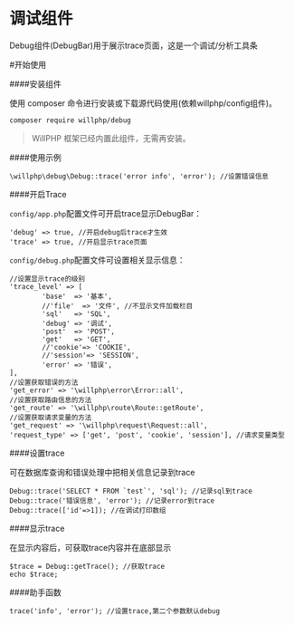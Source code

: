 # 调试组件
Debug组件(DebugBar)用于展示trace页面，这是一个调试/分析工具条

#开始使用

####安装组件

使用 composer 命令进行安装或下载源代码使用(依赖willphp/config组件)。

    composer require willphp/debug

> WillPHP 框架已经内置此组件，无需再安装。

####使用示例

    \willphp\debug\Debug::trace('error info', 'error'); //设置错误信息


####开启Trace

`config/app.php`配置文件可开启trace显示DebugBar：
	
	'debug' => true, //开启debug后trace才生效
	'trace' => true, //开启显示trace页面

`config/debug.php`配置文件可设置相关显示信息：

	//设置显示trace的级别
	'trace_level' => [
			'base'  => '基本',				
			//'file'  => '文件', //不显示文件加载栏目
			'sql'   => 'SQL',
			'debug' => '调试',
			'post'  => 'POST',
			'get'   => 'GET',
			//'cookie'=> 'COOKIE',
			//'session'=> 'SESSION',
			'error' => '错误',
	],
	//设置获取错误的方法
	'get_error' => '\willphp\error\Error::all', 
	//设置获取路由信息的方法
	'get_route' => '\willphp\route\Route::getRoute', 
	//设置获取请求变量的方法
	'get_request' => '\willphp\request\Request::all', 
	'request_type' => ['get', 'post', 'cookie', 'session'], //请求变量类型
	
####设置trace

可在数据库查询和错误处理中把相关信息记录到trace
	
	Debug::trace('SELECT * FROM `test`', 'sql'); //记录sql到trace
	Debug::trace('错误信息', 'error'); //记录error到trace
	Debug::trace(['id'=>1]); //在调试打印数组

####显示trace

在显示内容后，可获取trace内容并在底部显示

    $trace = Debug::getTrace(); //获取trace
    echo $trace;  

####助手函数

	trace('info', 'error'); //设置trace,第二个参数默认debug 

